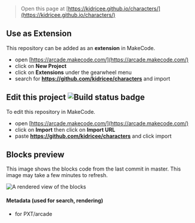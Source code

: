  


> Open this page at [https://kidricee.github.io/characters/](https://kidricee.github.io/characters/)

## Use as Extension

This repository can be added as an **extension** in MakeCode.

* open [https://arcade.makecode.com/](https://arcade.makecode.com/)
* click on **New Project**
* click on **Extensions** under the gearwheel menu
* search for **https://github.com/kidricee/characters** and import

## Edit this project ![Build status badge](https://github.com/kidricee/characters/workflows/MakeCode/badge.svg)

To edit this repository in MakeCode.

* open [https://arcade.makecode.com/](https://arcade.makecode.com/)
* click on **Import** then click on **Import URL**
* paste **https://github.com/kidricee/characters** and click import

## Blocks preview

This image shows the blocks code from the last commit in master.
This image may take a few minutes to refresh.

![A rendered view of the blocks](https://github.com/kidricee/characters/raw/master/.github/makecode/blocks.png)

#### Metadata (used for search, rendering)

* for PXT/arcade
<script src="https://makecode.com/gh-pages-embed.js"></script><script>makeCodeRender("{{ site.makecode.home_url }}", "{{ site.github.owner_name }}/{{ site.github.repository_name }}");</script>
